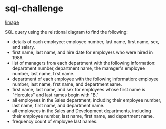 # sql-challenge

[!image]('Relational_diagram.png')

SQL query using the relational diagram to find the following: 



* details of each employee: employee number, last name, first name, sex, and salary.
* first name, last name, and hire date for employees who were hired in 1986.
* list of managers from each department with the following information: department number, department name, the manager's employee number, last name, first name.
* department of each employee with the following information: employee number, last name, first name, and department name.
* first name, last name, and sex for employees whose first name is "Hercules" and last names begin with "B."
* all employees in the Sales department, including their employee number, last name, first name, and department name.
* all employees in the Sales and Development departments, including their employee number, last name, first name, and department name.
* frequency count of employee last names.